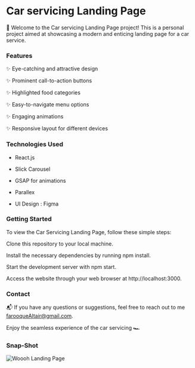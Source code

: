  # **Car servicing Landing Page**
👋 Welcome to the Car servicing Landing Page project! This is a personal project aimed at showcasing a modern and enticing landing page for a car service.

### **Features**

✨ Eye-catching and attractive design

✨ Prominent call-to-action buttons

✨ Highlighted food categories

✨ Easy-to-navigate menu options

✨ Engaging animations

✨ Responsive layout for different devices

### Technologies Used

- React.js

- Slick Carousel

- GSAP for animations

- Parallex 

- UI Design : Figma

### Getting Started

To view the Car Servicing Landing Page, follow these simple steps:

Clone this repository to your local machine.

Install the necessary dependencies by running npm install.

Start the development server with npm start.

Access the website through your web browser at http://localhost:3000.

### Contact

📬 If you have any questions or suggestions, feel free to reach out to me farooqueAltair@gmail.com.

Enjoy the seamless experience of the car servicing 🏎️

### Snap-Shot

![Woooh Landing Page](https://github.com/AltairFarooque23/Woooh/assets/89061806/b8516cc9-c792-451c-984a-c3fed65e480f)
